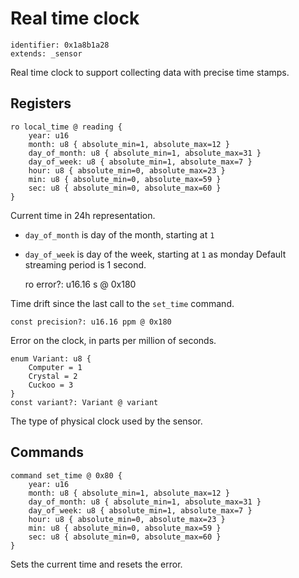 # Real time clock

    identifier: 0x1a8b1a28
    extends: _sensor

Real time clock to support collecting data with precise time stamps.

## Registers

    ro local_time @ reading {
        year: u16
        month: u8 { absolute_min=1, absolute_max=12 }
        day_of_month: u8 { absolute_min=1, absolute_max=31 }
        day_of_week: u8 { absolute_min=1, absolute_max=7 }
        hour: u8 { absolute_min=0, absolute_max=23 }
        min: u8 { absolute_min=0, absolute_max=59 }
        sec: u8 { absolute_min=0, absolute_max=60 }
    }

Current time in 24h representation. 
* ``day_of_month`` is day of the month, starting at ``1``
* ``day_of_week`` is day of the week, starting at ``1`` as monday
Default streaming period is 1 second.

    ro error?: u16.16 s @ 0x180

Time drift since the last call to the ``set_time`` command.

    const precision?: u16.16 ppm @ 0x180

Error on the clock, in parts per million of seconds.

    enum Variant: u8 {
        Computer = 1
        Crystal = 2        
        Cuckoo = 3
    }
    const variant?: Variant @ variant

The type of physical clock used by the sensor.

## Commands

    command set_time @ 0x80 {
        year: u16
        month: u8 { absolute_min=1, absolute_max=12 }
        day_of_month: u8 { absolute_min=1, absolute_max=31 }
        day_of_week: u8 { absolute_min=1, absolute_max=7 }
        hour: u8 { absolute_min=0, absolute_max=23 }
        min: u8 { absolute_min=0, absolute_max=59 }
        sec: u8 { absolute_min=0, absolute_max=60 }
    }

Sets the current time and resets the error.
